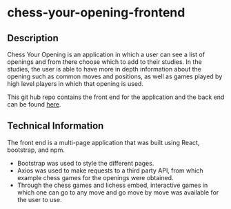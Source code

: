# chess-your-opening-frontend

## Description
Chess Your Opening is an application in which a user can see a list of openings and from there choose which to add to their studies. In the studies, the user is able to have more in depth information about the opening such as common moves and positions, as well as games played by high level players in which that opening is used.

This git hub repo contains the front end for the application and the back end can be found [here](https://github.com/avrrodriguez/chess-your-opening). 

## Technical Information
The front end is a multi-page application that was built using React, bootstrap, and npm. 

- Bootstrap was used to style the different pages.
- Axios was used to make requests to a third party API, from which example chess games for the openings were obtained.
- Through the chess games and lichess embed, interactive games in which one can go to any move and go move by move was available for the user to use.
